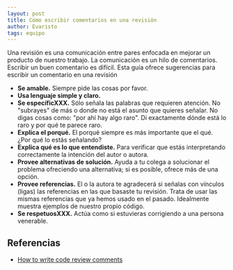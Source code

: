 ```yaml
---
layout: post
title: Cómo escribir comentarios en una revisión
author: Evaristo
tags: equipo
---
```


Una revisión es una comunicación entre pares enfocada en mejorar un producto de nuestro trabajo. La
comunicación es un hilo de comentarios. Escribir un buen comentario es difícil. Esta guía ofrece
sugerencias para escribir un comentario en una revisión

- **Se amable.** Siempre pide las cosas por favor.
- **Usa lenguaje simple y claro.**
- **Se específicXXX.** Sólo señala las palabras que requieren atención. No "subrayes" de más o donde
  no está el asunto que quieres señalar. No digas cosas como: "por ahí hay algo raro". Di
  exactamente dónde está lo raro y por qué te parece raro.
- **Explica el porqué.** El porqué siempre es más importante que el qué. ¿Por qué lo estás
  señalando?
- **Explica qué es lo que entendiste.** Para verificar que estás interpretando correctamente la
  intención del autor o autora.
- **Provee alternativas de solución.** Ayuda a tu colega a solucionar el problema ofreciendo una
  alternativa; si es posible, ofrece más de una opción.
- **Provee referencias.** El o la autora te agradecerá si señalas con vínculos (ligas) las
  referencias en las que basaste tu revisión. Trata de usar las mismas referencias que ya hemos
  usado en el pasado. Idealmente muestra ejemplos de nuestro propio código.
- **Se respetuosXXX.** Actúa como si estuvieras corrigiendo a una persona venerable.

## Referencias

- [How to write code review
  comments](https://google.github.io/eng-practices/review/reviewer/comments.html)
